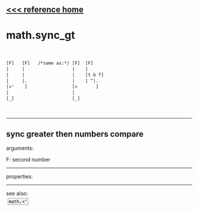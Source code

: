 [<<< reference home](ceammc_lib.md)
---

# math.sync_gt

```


[F]   [F]   /*same as:*/ [F]  [F]
|     |                  |    |
|     |                  |    [t b f]
|     |.                 |    | ^|.
[>'    ]                 [>       ]
|                        |
[_]                      [_]

            
```
---
sync greater then numbers compare
---
arguments:

F: second number<br>

---
properties:


---
see also:<br>
[![math.&lt;&#39;](img/object_math.&lt;&#39;.png)](math.<'.md)
